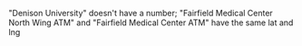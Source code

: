 "Denison University" doesn't have a number;
"Fairfield Medical Center North Wing ATM"  and "Fairfield Medical Center ATM" have the same lat and lng
